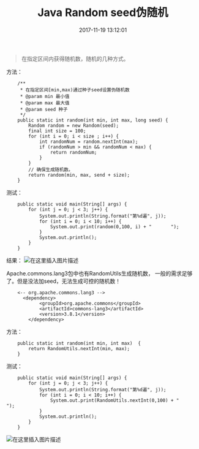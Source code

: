 ﻿---
title: Java Random seed伪随机
categories: Java
tags: java,random
date: 2017-11-19 13:12:01
---

> 在指定区间内获得随机数，随机的几种方式。


方法：

```
	/**
	 * 在指定区间[min,max)通过种子seed设置伪随机数
	 * @param min 最小值
	 * @param max 最大值
	 * @param seed 种子
	 */
	public static int random(int min, int max, long seed) {
		Random random = new Random(seed);
		final int size = 100;
		for (int i = 0; i < size ; i++) {
			int randomNum = random.nextInt(max);
			if (randomNum > min && randomNum < max) {
				return randomNum;
			}
		}
		// 确保生成随机数。
		return random(min, max, send + size);
	}
```
 测试：
 

```
	public static void main(String[] args) {
		for (int j = 0; j < 3; j++) {
			System.out.println(String.format("第%d遍", j));
			for (int i = 0; i < 10; i++) {
				System.out.print(random(0,100, i) + "		");
			}
			System.out.println();
		}
	}
```
结果：
![在这里插入图片描述](https://img-blog.csdnimg.cn/20181219095438137.png)



Apache.commons.lang3包中也有RandomUtils生成随机数， 一般的需求足够了。但是没法加seed，无法生成可控的随机数！
```
	<-- org.apache.commons.lang3 -->
      <dependency>
            <groupId>org.apache.commons</groupId>
            <artifactId>commons-lang3</artifactId>
            <version>3.8.1</version>
        </dependency>
```

方法：
```
    public static int random(int min, int max)  {
		return RandomUtils.nextInt(min, max);
	}
```
测试：

```
	public static void main(String[] args) {
		for (int j = 0; j < 3; j++) {
			System.out.println(String.format("第%d遍", j));
			for (int i = 0; i < 10; i++) {
				System.out.print(RandomUtils.nextInt(0,100) + "		");
			}
			System.out.println();
		}
	}
```

![在这里插入图片描述](https://img-blog.csdnimg.cn/20181219100330868.png)
